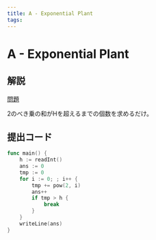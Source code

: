 ```yaml
---
title: A - Exponential Plant
tags:
---
```


# A - Exponential Plant

## 解説

[問題](https://atcoder.jp/contests/abc354/tasks/abc354_a)

2のべき乗の和がHを超えるまでの個数を求めるだけ。

## 提出コード

```go
func main() {
	h := readInt()
	ans := 0
	tmp := 0
	for i := 0; ; i++ {
		tmp += pow(2, i)
		ans++
		if tmp > h {
			break
		}
	}
	writeLine(ans)
}
```
